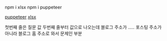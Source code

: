 npm i xlsx
npm i puppeteer

[puppeteer](https://www.npmjs.com/package/puppeteer)
[xlsx](https://docs.sheetjs.com/docs/getting-started/installation/nodejs)

첫번째 줄은 질문 값
두번째 줄부터 값으로 나오는데
블로그 주소가 .....
포스팅 주소가 아니라 블로그 홈 주소로 와서 문제인 부분
